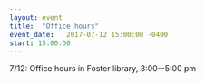 ```yaml
---
layout: event
title:  "Office hours"
event_date:   2017-07-12 15:00:00 -0400
start: 15:00:00
---
```


7/12: Office hours in Foster library, 3:00--5:00 pm
